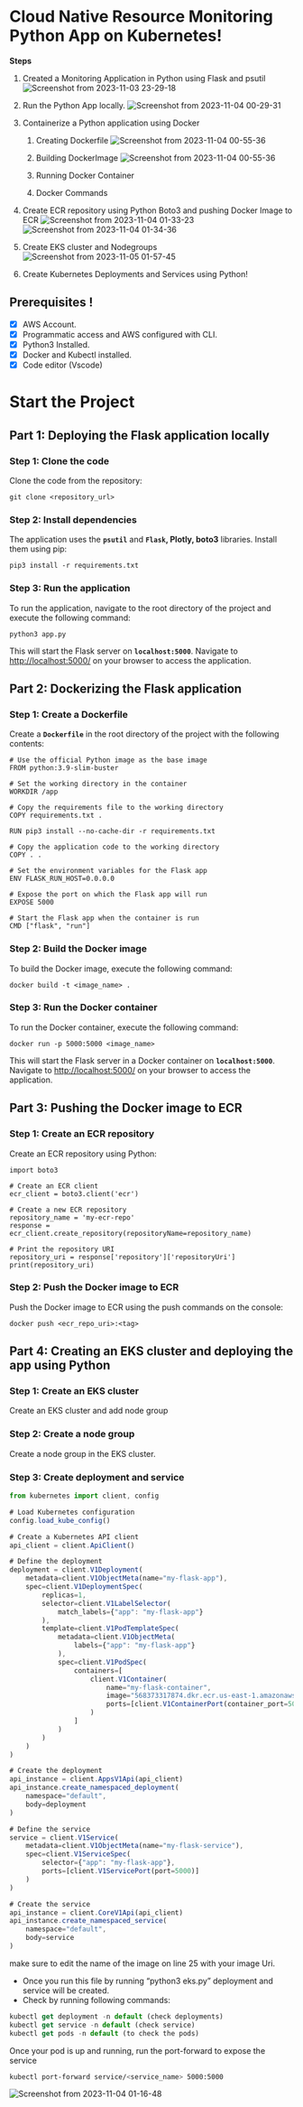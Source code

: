 # **Cloud Native Resource Monitoring Python App on Kubernetes!**

**Steps**

1. Created a Monitoring Application in Python using Flask and psutil ![Screenshot from 2023-11-03 23-29-18](https://github.com/Sayandeep06/Cloud_native_monitoring_app/assets/100061797/12c8736e-a425-421e-a4e6-86e5a96b2e2f)
 
2. Run the Python App locally. ![Screenshot from 2023-11-04 00-29-31](https://github.com/Sayandeep06/Cloud_native_monitoring_app/assets/100061797/3eb020e4-eace-475f-918d-d28ba704b4dc)

3. Containerize a Python application using Docker
    1. Creating Dockerfile ![Screenshot from 2023-11-04 00-55-36](https://github.com/Sayandeep06/Cloud_native_monitoring_app/assets/100061797/ad47c339-db60-4e5a-bfdf-24d25a2d575d)

    2. Building DockerImage ![Screenshot from 2023-11-04 00-55-36](https://github.com/Sayandeep06/Cloud_native_monitoring_app/assets/100061797/d78bc415-780d-4418-8439-745805d734af)

    3. Running Docker Container 
    4. Docker Commands
4. Create ECR repository using Python Boto3 and pushing Docker Image to ECR ![Screenshot from 2023-11-04 01-33-23](https://github.com/Sayandeep06/Cloud_native_monitoring_app/assets/100061797/1a69390f-2209-432e-b118-6774412c137f)
![Screenshot from 2023-11-04 01-34-36](https://github.com/Sayandeep06/Cloud_native_monitoring_app/assets/100061797/ca739f36-f127-4ec0-90f4-d68227605281)

5. Create EKS cluster and Nodegroups  ![Screenshot from 2023-11-05 01-57-45](https://github.com/Sayandeep06/Cloud_native_monitoring_app/assets/100061797/4174b228-bb37-4a19-8546-d8074a59cce9)

6. Create Kubernetes Deployments and Services using Python!


## **Prerequisites** !


- [x]  AWS Account.
- [x]  Programmatic access and AWS configured with CLI.
- [x]  Python3 Installed.
- [x]  Docker and Kubectl installed.
- [x]  Code editor (Vscode)

# Start the Project 

## **Part 1: Deploying the Flask application locally**

### **Step 1: Clone the code**

Clone the code from the repository:

```
git clone <repository_url>
```

### **Step 2: Install dependencies**

The application uses the **`psutil`** and **`Flask`, Plotly, boto3** libraries. Install them using pip:

```
pip3 install -r requirements.txt
```

### **Step 3: Run the application**

To run the application, navigate to the root directory of the project and execute the following command:

```
python3 app.py
```

This will start the Flask server on **`localhost:5000`**. Navigate to [http://localhost:5000/](http://localhost:5000/) on your browser to access the application.

## **Part 2: Dockerizing the Flask application**

### **Step 1: Create a Dockerfile**

Create a **`Dockerfile`** in the root directory of the project with the following contents:

```
# Use the official Python image as the base image
FROM python:3.9-slim-buster

# Set the working directory in the container
WORKDIR /app

# Copy the requirements file to the working directory
COPY requirements.txt .

RUN pip3 install --no-cache-dir -r requirements.txt

# Copy the application code to the working directory
COPY . .

# Set the environment variables for the Flask app
ENV FLASK_RUN_HOST=0.0.0.0

# Expose the port on which the Flask app will run
EXPOSE 5000

# Start the Flask app when the container is run
CMD ["flask", "run"]
```

### **Step 2: Build the Docker image**

To build the Docker image, execute the following command:

```
docker build -t <image_name> .
```

### **Step 3: Run the Docker container**

To run the Docker container, execute the following command:

```
docker run -p 5000:5000 <image_name>
```

This will start the Flask server in a Docker container on **`localhost:5000`**. Navigate to [http://localhost:5000/](http://localhost:5000/) on your browser to access the application.

## **Part 3: Pushing the Docker image to ECR**

### **Step 1: Create an ECR repository**

Create an ECR repository using Python:

```
import boto3

# Create an ECR client
ecr_client = boto3.client('ecr')

# Create a new ECR repository
repository_name = 'my-ecr-repo'
response = ecr_client.create_repository(repositoryName=repository_name)

# Print the repository URI
repository_uri = response['repository']['repositoryUri']
print(repository_uri)
```

### **Step 2: Push the Docker image to ECR**

Push the Docker image to ECR using the push commands on the console:

```
docker push <ecr_repo_uri>:<tag>
```

## **Part 4: Creating an EKS cluster and deploying the app using Python**

### **Step 1: Create an EKS cluster**

Create an EKS cluster and add node group

### **Step 2: Create a node group**

Create a node group in the EKS cluster.

### **Step 3: Create deployment and service**

```jsx
from kubernetes import client, config

# Load Kubernetes configuration
config.load_kube_config()

# Create a Kubernetes API client
api_client = client.ApiClient()

# Define the deployment
deployment = client.V1Deployment(
    metadata=client.V1ObjectMeta(name="my-flask-app"),
    spec=client.V1DeploymentSpec(
        replicas=1,
        selector=client.V1LabelSelector(
            match_labels={"app": "my-flask-app"}
        ),
        template=client.V1PodTemplateSpec(
            metadata=client.V1ObjectMeta(
                labels={"app": "my-flask-app"}
            ),
            spec=client.V1PodSpec(
                containers=[
                    client.V1Container(
                        name="my-flask-container",
                        image="568373317874.dkr.ecr.us-east-1.amazonaws.com/my-cloud-native-repo:latest",
                        ports=[client.V1ContainerPort(container_port=5000)]
                    )
                ]
            )
        )
    )
)

# Create the deployment
api_instance = client.AppsV1Api(api_client)
api_instance.create_namespaced_deployment(
    namespace="default",
    body=deployment
)

# Define the service
service = client.V1Service(
    metadata=client.V1ObjectMeta(name="my-flask-service"),
    spec=client.V1ServiceSpec(
        selector={"app": "my-flask-app"},
        ports=[client.V1ServicePort(port=5000)]
    )
)

# Create the service
api_instance = client.CoreV1Api(api_client)
api_instance.create_namespaced_service(
    namespace="default",
    body=service
)
```

make sure to edit the name of the image on line 25 with your image Uri.

- Once you run this file by running “python3 eks.py” deployment and service will be created.
- Check by running following commands:

```jsx
kubectl get deployment -n default (check deployments)
kubectl get service -n default (check service)
kubectl get pods -n default (to check the pods)
```

Once your pod is up and running, run the port-forward to expose the service

```bash
kubectl port-forward service/<service_name> 5000:5000
```
![Screenshot from 2023-11-04 01-16-48](https://github.com/Sayandeep06/Cloud_native_monitoring_app/assets/100061797/499fd77d-9e8c-48f3-9769-a22d000c9567)
